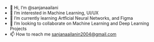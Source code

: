 - 👋 Hi, I’m @sanjanaailani
- 👀 I’m interested in Machine Learning, UI/UX
- 🌱 I’m currently learning Artficial Neural Networks, and Figma
- 💞️ I’m looking to collaborate on Machine Learning and Deep Learning Projects
- 📫 How to reach me sanjanaailanin2004@gmail.com

<!---
sanjanaailani/sanjanaailani is a ✨ special ✨ repository because its `README.md` (this file) appears on your GitHub profile.
You can click the Preview link to take a look at your changes.
--->
